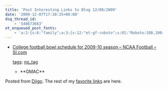 ```yaml
---
title: 'Post Interesting Links to Blog 12/08/2009'
date: '2009-12-07T17:30:35+00:00'
dsq_thread_id:
    - '548673663'
et_enqueued_post_fonts:
    - 'a:2:{s:6:"family";a:3:{s:12:"et-gf-roboto";s:91:"Roboto:100,100italic,300,300italic,regular,italic,500,500italic,700,700italic,900,900italic";s:22:"et-gf-roboto-condensed";s:59:"Roboto+Condensed:300,300italic,regular,italic,700,700italic";s:17:"et-gf-roboto-slab";s:51:"Roboto+Slab:100,200,300,regular,500,600,700,800,900";}s:6:"subset";a:7:{i:0;s:9:"latin-ext";i:1;s:5:"greek";i:2;s:9:"greek-ext";i:3;s:10:"vietnamese";i:4;s:8:"cyrillic";i:5;s:5:"latin";i:6;s:12:"cyrillic-ext";}}'
---
```


- [College football bowl schedule for 2009-10 season – NCAA Football – SI.com](http://sportsillustrated.cnn.com/2009/football/ncaa/08/11/bowl-schedule/index.html)
    
    [tags](http://www.diigo.com/cloud/babernethy): [no\_tag](http://www.diigo.com/user/babernethy/no_tag)
    
    
    - <div class="diigoContent"><div class="diigoContentInner">**GMAC**</div></div>

Posted from [Diigo](http://www.diigo.com). The rest of my [favorite links](http://www.diigo.com/user/babernethy) are here.